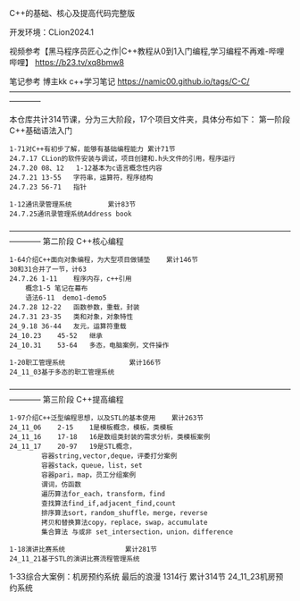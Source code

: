 C++的基础、核心及提高代码完整版

开发环境：CLion2024.1
	
视频参考【黑马程序员匠心之作|C++教程从0到1入门编程,学习编程不再难-哔哩哔哩】 https://b23.tv/xq8bmw8

笔记参考 博主kk c++学习笔记  https://namic00.github.io/tags/C-C/
————————————————————————————————————————

本仓库共计314节课，分为三大阶段，17个项目文件夹，具体分布如下：
第一阶段      C++基础语法入门

    1-71对C++有初步了解，能够有基础编程能力	累计71节
	24.7.17	CLion的软件安装与调试，项目创建和.h头文件的引用，程序运行
	24.7.20	08、12	1-12基本为c语言概念性内容
	24.7.21	13-55	字符串，运算符，程序结构
	24.7.23	56-71	指针

    1-12通讯录管理系统			累计83节
	24.7.25通讯录管理系统Address book

————————————————————————————————————————
第二阶段      C++核心编程

    1-64介绍C++面向对象编程，为大型项目做铺垫	累计146节
	30和31合并了一节，计63  
	24.7.26	1-11	程序内存，c++引用
		概念1-5 笔记在幕布	
		语法6-11	demo1-demo5
	24.7.28	12-22	函数参数，重载，封装
	24.7.31	23-35	类和对象，对象特性
	24_9.18	36-44	友元，运算符重载
	24_10.23	45-52	继承
	24_10.31	53-64	多态，电脑案例，文件操作

    1-20职工管理系统				  累计166节
	24_11_03基于多态的职工管理系统

————————————————————————————————————————
第三阶段	   C++提高编程

    1-97介绍C++泛型编程思想，以及STL的基本使用	  累计263节
	24_11_06    2-15	1是模板概念，模板，类模板
	24_11_16    17-18	16是数组类封装的需求分析，类模板案例
	24_11_17    20-97	19是STL概念，
			容器string,vector,deque，评委打分案例
			容器stack，queue，list，set
			容器pari，map，员工分组案例
			谓词，仿函数
			遍历算法for_each，transform，find
			查找算法find_if,adjacent_find,count
			排序算法sort，random_shuffle，merge，reverse
			拷贝和替换算法copy，replace，swap，accumulate
			集合算法 与或非 set_intersection，union，difference
			
    1-18演讲比赛系统				 累计281节
	24_11_21基于STL的演讲比赛流程管理系统


1-33综合大案例：机房预约系统  最后的浪漫 1314行  累计314节
	24_11_23机房预约系统
